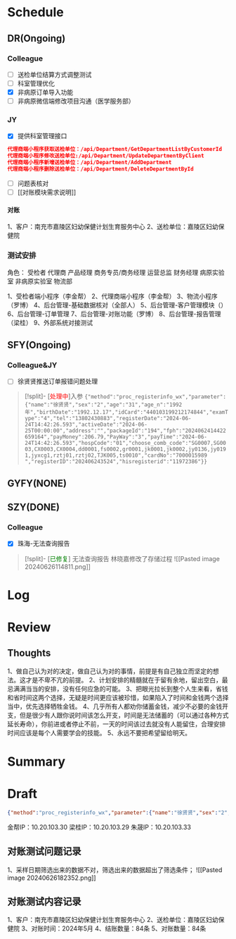 # Schedule
## DR(Ongoing)
### Colleague
- [ ] 送检单位结算方式调整测试
- [ ] 科室管理优化
- [x] 非病原订单导入功能
- [ ] 非病原微信端修改项目沟通（医学服务部）

### JY
- [x] 提供科室管理接口
```JSON
代理商端小程序获取送检单位：/api/Department/GetDepartmentListByCustomerId
代理商端小程序修改送检单位:/api/Department/UpdateDepartmentByClient
代理商端小程序新增送检单位：/api/Department/AddDepartment
代理商端小程序删除送检单位：/api/Department/DeleteDepartmentById
```

- [ ] 问题表核对
- [ ] [[对账模块需求说明]]

#### 对账
1、客户：南充市嘉陵区妇幼保健计划生育服务中心
2、送检单位：嘉陵区妇幼保健院
### 测试安排
角色：
受检者
代理商
产品经理
商务专员/商务经理
运营总监
财务经理
病原实验室
非病原实验室
物流部

1、受检者端小程序（李金帮）
2、代理商端小程序（李金帮）
3、物流小程序（罗博）
4、后台管理-基础数据核对（全部人）
5、后台管理-客户管理模块（）
6、后台管理-订单管理
7、后台管理-对账功能（罗博）
8、后台管理-报告管理（梁桂）
9、外部系统对接测试
## SFY(Ongoing)
### Colleague&JY
- [ ] 徐贤贤推送订单报错问题处理
>[!split]- [<font color="red">处理中</font>]入参
> ```{"method":"proc_registerinfo_wx","parameter":{"name":"徐贤贤","sex":"2","age":"31","age_n":"1992年","birthDate":"1992.12.17","idCard":"440103199212174844","examType":"4","tel":"13802430883","registerDate":"2024-06-24T14:42:26.593","activeDate":"2024-06-25T00:00:00","address":"","packageId":"194","fph":"2024062414422659164","payMoney":206.79,"PayWay":"3","payTime":"2024-06-24T14:42:26.593","hospCode":"01","choose_comb_code":"SG0007,SG0003,CX0003,CX0004,dd0001,fs0002,gr0001,jk0001,jk0002,jy0136,jy0191,jyxcg1,rztj01,rztj02,TJK005,ts0010","cardNo":"7000015989                                        ","registerID":"202406243524","hisregisterid":"11972386"}}```
## GYFY(NONE)
## SZY(DONE)
### Colleague
- [x] 珠海-无法查询报告
>[!split]- [<font color="green">已修复</font>] 无法查询报告
>林晓嘉修改了存储过程
>![[Pasted image 20240626114811.png]]
# Log

# Review
## Thoughts
1、做自己认为对的决定，做自己认为对的事情，前提是有自己独立而坚定的想法。这才是不卑不亢的前提。
2、计划安排的精髓就在于留有余地，留出空白，最忌满满当当的安排，没有任何应急的可能。
3、把眼光拉长到整个人生来看，省钱和省时间这两个选择，无疑是时间更应该被珍惜，如果陷入了时间和金钱两个选择当中，优先选择牺牲金钱。
4、几乎所有人都劝你储蓄金钱，减少不必要的金钱开支，但是很少有人跟你说时间该怎么开支，时间是无法储蓄的（可以通过各种方式延长寿命），你前进或者停止不前，一天的时间该过去就没有人能留住，合理安排时间应该是每个人需要学会的技能。
5、永远不要把希望留给明天。

# Summary

# Draft
```JSON
{"method":"proc_registerinfo_wx","parameter":{"name":"徐贤贤","sex":"2","age":"31","age_n":"1992年","birthDate":"1992.12.17","idCard":"440103199212174844","examType":"4","tel":"13802430883","registerDate":"2024-06-24T14:42:26.593","activeDate":"2024-06-25T00:00:00","address":"","packageId":"194","fph":"2024062414422659164","payMoney":206.79,"PayWay":"3","payTime":"2024-06-24T14:42:26.593","hospCode":"01","choose_comb_code":"SG0007,SG0003,CX0003,CX0004,dd0001,fs0002,gr0001,jk0001,jk0002,jy0136,jy0191,jyxcg1,rztj01,rztj02,TJK005,ts0010","cardNo":"7000015989                                        ","registerID":"202406243524","hisregisterid":"11972386"}}
```

金帮IP：10.20.103.30
梁桂IP：10.20.103.29
朱晟IP：10.20.103.33


## 对账测试问题记录
1、采样日期筛选出来的数据不对，筛选出来的数据超出了筛选条件；
![[Pasted image 20240626182352.png]]

## 对账测试内容记录
1、客户：南充市嘉陵区妇幼保健计划生育服务中心
2、送检单位：嘉陵区妇幼保健院
3、对账时间：2024年5月
4、结账数量：84条
5、对账数量：84条